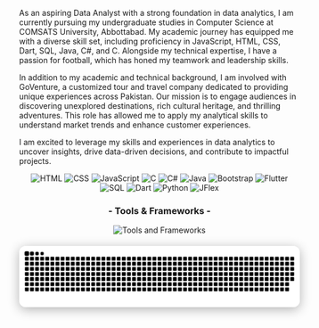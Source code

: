 <!-- Profile Introduction -->
<p>
As an aspiring Data Analyst with a strong foundation in data analytics, I am currently pursuing my undergraduate studies in Computer Science at COMSATS University, Abbottabad. My academic journey has equipped me with a diverse skill set, including proficiency in JavaScript, HTML, CSS, Dart, SQL, Java, C#, and C. Alongside my technical expertise, I have a passion for football, which has honed my teamwork and leadership skills.
</p>

<p>
In addition to my academic and technical background, I am involved with GoVenture, a customized tour and travel company dedicated to providing unique experiences across Pakistan. Our mission is to engage audiences in discovering unexplored destinations, rich cultural heritage, and thrilling adventures. This role has allowed me to apply my analytical skills to understand market trends and enhance customer experiences.
</p>

<p>
I am excited to leverage my skills and experiences in data analytics to uncover insights, drive data-driven decisions, and contribute to impactful projects.
</p>

<!-- Language and Tool Badges -->
<div align="center">
    <img src="https://img.shields.io/static/v1?message=HTML&logo=html5&label=&color=E34F26&logoColor=white&labelColor=&style=for-the-badge" alt="HTML">
    <img src="https://img.shields.io/static/v1?message=CSS&logo=css3&label=&color=1572B6&logoColor=white&labelColor=&style=for-the-badge" alt="CSS">
    <img src="https://img.shields.io/static/v1?message=JavaScript&logo=javascript&label=&color=F7DF1E&logoColor=black&labelColor=&style=for-the-badge" alt="JavaScript">
    <img src="https://img.shields.io/static/v1?message=C&logo=c&label=&color=A8B9CC&logoColor=white&labelColor=&style=for-the-badge" alt="C">
    <img src="https://img.shields.io/static/v1?message=C%23&logo=csharp&label=&color=239120&logoColor=white&labelColor=&style=for-the-badge" alt="C#">
    <img src="https://img.shields.io/static/v1?message=Java&logo=java&label=&color=007396&logoColor=white&labelColor=&style=for-the-badge" alt="Java">
    <img src="https://img.shields.io/static/v1?message=Bootstrap&logo=bootstrap&label=&color=7952B3&logoColor=white&labelColor=&style=for-the-badge" alt="Bootstrap">
    <img src="https://img.shields.io/static/v1?message=Flutter&logo=flutter&label=&color=02569B&logoColor=white&labelColor=&style=for-the-badge" alt="Flutter">
    <img src="https://img.shields.io/static/v1?message=SQL&logo=sqlite&label=&color=003B57&logoColor=white&labelColor=&style=for-the-badge" alt="SQL" \n>
    <img src="https://img.shields.io/static/v1?message=Dart&logo=dart&label=&color=0175C2&logoColor=white&labelColor=&style=for-the-badge" alt="Dart">
    <img src="https://img.shields.io/static/v1?message=Python&logo=python&label=&color=3776AB&logoColor=white&labelColor=&style=for-the-badge" alt="Python">
    <img src="https://img.shields.io/static/v1?message=JFlex&logo=java&label=&color=FF9800&logoColor=white&labelColor=&style=for-the-badge" alt="JFlex">



</div>
</div>

<!-- Section Heading -->
<div class="markdown-heading" dir="auto">
  <h3 align="center" tabindex="-1" class="heading-element" dir="auto">
    - Tools & Frameworks -
  </h3>
</div>

<!-- Centered Icons -->
<div align="center">
  <img src="https://skillicons.dev/icons?i=firebase,anaconda,vscode,github,git,linux,dart,dotnet,bootstrap,react,mongodb,nodejs,flutter" alt="Tools and Frameworks" style="max-width: 100%;">
</div>

<div align="center" style="margin-top: 20px;">
  <a href="https://raw.githubusercontent.com/Muizzkarim10/Muizzkarim10/output/github-contribution-grid-snake-dark.svg" target="_blank" rel="noopener noreferrer nofollow">
    <img 
      src="https://raw.githubusercontent.com/Muizzkarim10/Muizzkarim10/output/github-contribution-grid-snake-dark.svg" 
      alt="GitHub Contribution Snake" 
      style="max-width: 100%; border-radius: 12px; box-shadow: 0 4px 20px rgba(0, 0, 0, 0.3); transition: transform 0.3s ease-in-out;"
      onmouseover="this.style.transform='scale(1.03)'" 
      onmouseout="this.style.transform='scale(1)'"
    />
  </a>
</div>








